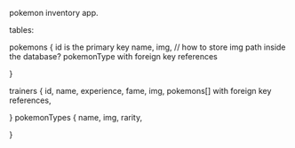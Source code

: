 pokemon inventory app.

tables:

pokemons {
id is the primary key
name,
img, // how to store img path inside the database?
pokemonType with foreign key references

}

trainers {
id,
name,
experience,
fame,
img,
pokemons[] with foreign key references,

}
pokemonTypes {
name,
img,
rarity,

}
